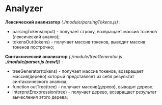 # Analyzer

<b>Лексический анализатор</b> <i>(./module/parsingTokens.js)</i> :
<ul>
  <li>parsingTokens(input) - получает строку, возвращает массив токенов (лексический анализ);</li>
  <li>tokensOut(tokens) - получает массив токенов, выводит массив токенов построчно;</li>
</ul>

<b>Синтаксический анализатор</b> <i>(./module/treeGenerator.js <strong>./module/parser.js (new!)</strong>)</i> :
<ul>
  <li>treeGenerator(tokens) - получает массив токенов, возвращает массив(дерево) который представляет из себя результат синтаксического анализа;</li>
  <li>function outTree(tree) - получает массив(дерево), выводит дерево;</li>
  <li>interpretErexpression(tree) - получает дерево, возвращает результат вычесления этого дерева;</li>
</ul>
